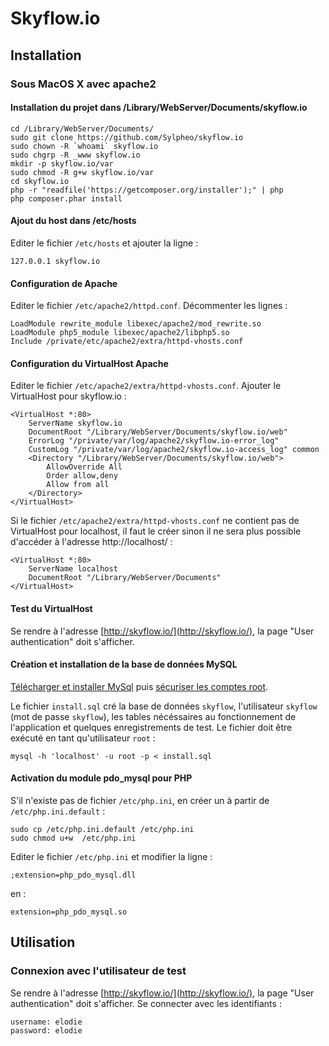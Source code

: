 # Skyflow.io

## Installation

### Sous MacOS X avec apache2

#### Installation du projet dans /Library/WebServer/Documents/skyflow.io

	cd /Library/WebServer/Documents/
	sudo git clone https://github.com/Sylpheo/skyflow.io
	sudo chown -R `whoami` skyflow.io
	sudo chgrp -R _www skyflow.io
	mkdir -p skyflow.io/var
	sudo chmod -R g+w skyflow.io/var
	cd skyflow.io
	php -r "readfile('https://getcomposer.org/installer');" | php
	php composer.phar install

#### Ajout du host dans /etc/hosts

Editer le fichier `/etc/hosts` et ajouter la ligne :

	127.0.0.1 skyflow.io

#### Configuration de Apache

Editer le fichier `/etc/apache2/httpd.conf`. Décommenter les lignes :

	LoadModule rewrite_module libexec/apache2/mod_rewrite.so
	LoadModule php5_module libexec/apache2/libphp5.so
	Include /private/etc/apache2/extra/httpd-vhosts.conf

#### Configuration du VirtualHost Apache

Editer le fichier `/etc/apache2/extra/httpd-vhosts.conf`. Ajouter le VirtualHost pour skyflow.io :

	<VirtualHost *:80>
	    ServerName skyflow.io
	    DocumentRoot "/Library/WebServer/Documents/skyflow.io/web"
	    ErrorLog "/private/var/log/apache2/skyflow.io-error_log"
	    CustomLog "/private/var/log/apache2/skyflow.io-access_log" common
	    <Directory "/Library/WebServer/Documents/skyflow.io/web">
	        AllowOverride All
	        Order allow,deny
	        Allow from all
	    </Directory>
	</VirtualHost>

Si le fichier `/etc/apache2/extra/httpd-vhosts.conf` ne contient pas de VirtualHost pour localhost, il faut le créer sinon il ne sera plus possible d'accéder à l'adresse http://localhost/ :

	<VirtualHost *:80>
	    ServerName localhost
	    DocumentRoot "/Library/WebServer/Documents"
	</VirtualHost>

#### Test du VirtualHost

Se rendre à l'adresse [http://skyflow.io/](http://skyflow.io/), la page "User authentication" doit s'afficher.

#### Création et installation de la base de données MySQL

[Télécharger et installer MySql](https://dev.mysql.com/downloads/mysql/) puis [sécuriser les comptes root](https://dev.mysql.com/doc/refman/5.1/en/default-privileges.html).

Le fichier `install.sql` cré la base de données `skyflow`, l'utilisateur `skyflow` (mot de passe `skyflow`), les tables nécéssaires au fonctionnement de l'application et quelques enregistrements de test. Le fichier doit être exécuté en tant qu'utilisateur `root` :

	mysql -h 'localhost' -u root -p < install.sql

#### Activation du module pdo_mysql pour PHP

S'il n'existe pas de fichier `/etc/php.ini`, en créer un à partir de `/etc/php.ini.default` :

	sudo cp /etc/php.ini.default /etc/php.ini
	sudo chmod u+w  /etc/php.ini

Editer le fichier `/etc/php.ini` et modifier la ligne :

	;extension=php_pdo_mysql.dll

en :

	extension=php_pdo_mysql.so


## Utilisation

### Connexion avec l'utilisateur de test

Se rendre à l'adresse [http://skyflow.io/](http://skyflow.io/), la page "User authentication" doit s'afficher. Se connecter avec les identifiants :

	username: elodie
	password: elodie